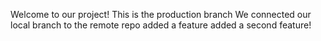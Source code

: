Welcome to our project!
This is the production branch
We connected our local branch to the remote repo
added a feature
added a second feature!